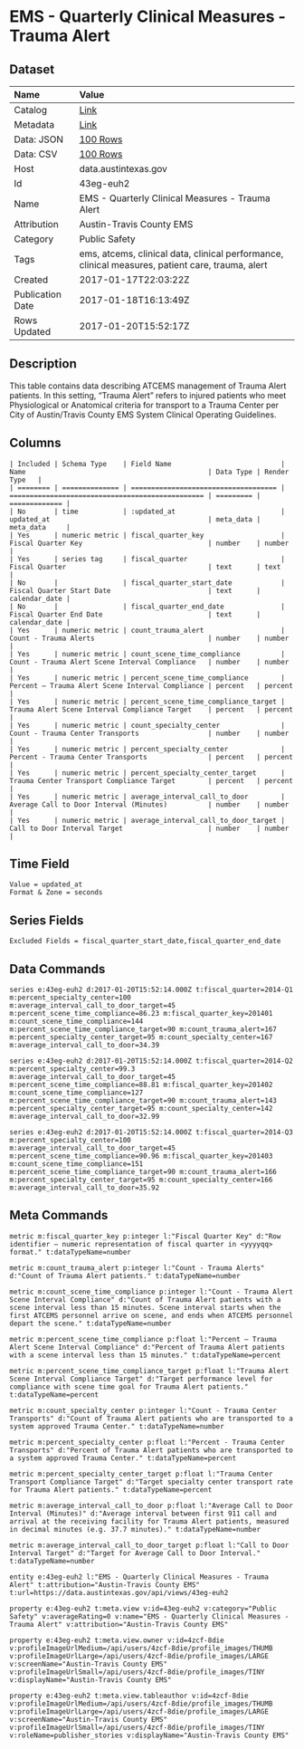 # EMS - Quarterly Clinical Measures - Trauma Alert

## Dataset

| Name | Value |
| :--- | :---- |
| Catalog | [Link](https://catalog.data.gov/dataset/ems-quarterly-clinical-measures-trauma-alert) |
| Metadata | [Link](https://data.austintexas.gov/api/views/43eg-euh2) |
| Data: JSON | [100 Rows](https://data.austintexas.gov/api/views/43eg-euh2/rows.json?max_rows=100) |
| Data: CSV | [100 Rows](https://data.austintexas.gov/api/views/43eg-euh2/rows.csv?max_rows=100) |
| Host | data.austintexas.gov |
| Id | 43eg-euh2 |
| Name | EMS - Quarterly Clinical Measures - Trauma Alert |
| Attribution | Austin-Travis County EMS |
| Category | Public Safety |
| Tags | ems, atcems, clinical data, clinical performance, clinical measures, patient care, trauma, alert |
| Created | 2017-01-17T22:03:22Z |
| Publication Date | 2017-01-18T16:13:49Z |
| Rows Updated | 2017-01-20T15:52:17Z |

## Description

This table contains data describing ATCEMS management of Trauma Alert patients.  In this setting, “Trauma Alert” refers to injured patients who meet Physiological or Anatomical criteria for transport to a Trauma Center per City of Austin/Travis County EMS System Clinical Operating Guidelines.

## Columns

```ls
| Included | Schema Type    | Field Name                           | Name                                             | Data Type | Render Type   |
| ======== | ============== | ==================================== | ================================================ | ========= | ============= |
| No       | time           | :updated_at                          | updated_at                                       | meta_data | meta_data     |
| Yes      | numeric metric | fiscal_quarter_key                   | Fiscal Quarter Key                               | number    | number        |
| Yes      | series tag     | fiscal_quarter                       | Fiscal Quarter                                   | text      | text          |
| No       |                | fiscal_quarter_start_date            | Fiscal Quarter Start Date                        | text      | calendar_date |
| No       |                | fiscal_quarter_end_date              | Fiscal Quarter End Date                          | text      | calendar_date |
| Yes      | numeric metric | count_trauma_alert                   | Count - Trauma Alerts                            | number    | number        |
| Yes      | numeric metric | count_scene_time_compliance          | Count - Trauma Alert Scene Interval Compliance   | number    | number        |
| Yes      | numeric metric | percent_scene_time_compliance        | Percent – Trauma Alert Scene Interval Compliance | percent   | percent       |
| Yes      | numeric metric | percent_scene_time_compliance_target | Trauma Alert Scene Interval Compliance Target    | percent   | percent       |
| Yes      | numeric metric | count_specialty_center               | Count - Trauma Center Transports                 | number    | number        |
| Yes      | numeric metric | percent_specialty_center             | Percent - Trauma Center Transports               | percent   | percent       |
| Yes      | numeric metric | percent_specialty_center_target      | Trauma Center Transport Compliance Target        | percent   | percent       |
| Yes      | numeric metric | average_interval_call_to_door        | Average Call to Door Interval (Minutes)          | number    | number        |
| Yes      | numeric metric | average_interval_call_to_door_target | Call to Door Interval Target                     | number    | number        |
```

## Time Field

```ls
Value = updated_at
Format & Zone = seconds
```

## Series Fields

```ls
Excluded Fields = fiscal_quarter_start_date,fiscal_quarter_end_date
```

## Data Commands

```ls
series e:43eg-euh2 d:2017-01-20T15:52:14.000Z t:fiscal_quarter=2014-Q1 m:percent_specialty_center=100 m:average_interval_call_to_door_target=45 m:percent_scene_time_compliance=86.23 m:fiscal_quarter_key=201401 m:count_scene_time_compliance=144 m:percent_scene_time_compliance_target=90 m:count_trauma_alert=167 m:percent_specialty_center_target=95 m:count_specialty_center=167 m:average_interval_call_to_door=34.39

series e:43eg-euh2 d:2017-01-20T15:52:14.000Z t:fiscal_quarter=2014-Q2 m:percent_specialty_center=99.3 m:average_interval_call_to_door_target=45 m:percent_scene_time_compliance=88.81 m:fiscal_quarter_key=201402 m:count_scene_time_compliance=127 m:percent_scene_time_compliance_target=90 m:count_trauma_alert=143 m:percent_specialty_center_target=95 m:count_specialty_center=142 m:average_interval_call_to_door=32.99

series e:43eg-euh2 d:2017-01-20T15:52:14.000Z t:fiscal_quarter=2014-Q3 m:percent_specialty_center=100 m:average_interval_call_to_door_target=45 m:percent_scene_time_compliance=90.96 m:fiscal_quarter_key=201403 m:count_scene_time_compliance=151 m:percent_scene_time_compliance_target=90 m:count_trauma_alert=166 m:percent_specialty_center_target=95 m:count_specialty_center=166 m:average_interval_call_to_door=35.92
```

## Meta Commands

```ls
metric m:fiscal_quarter_key p:integer l:"Fiscal Quarter Key" d:"Row identifier – numeric representation of fiscal quarter in <yyyyqq> format." t:dataTypeName=number

metric m:count_trauma_alert p:integer l:"Count - Trauma Alerts" d:"Count of Trauma Alert patients." t:dataTypeName=number

metric m:count_scene_time_compliance p:integer l:"Count - Trauma Alert Scene Interval Compliance" d:"Count of Trauma Alert patients with a scene interval less than 15 minutes. Scene interval starts when the first ATCEMS personnel arrive on scene, and ends when ATCEMS personnel depart the scene." t:dataTypeName=number

metric m:percent_scene_time_compliance p:float l:"Percent – Trauma Alert Scene Interval Compliance" d:"Percent of Trauma Alert patients with a scene interval less than 15 minutes." t:dataTypeName=percent

metric m:percent_scene_time_compliance_target p:float l:"Trauma Alert Scene Interval Compliance Target" d:"Target performance level for compliance with scene time goal for Trauma Alert patients." t:dataTypeName=percent

metric m:count_specialty_center p:integer l:"Count - Trauma Center Transports" d:"Count of Trauma Alert patients who are transported to a system approved Trauma Center." t:dataTypeName=number

metric m:percent_specialty_center p:float l:"Percent - Trauma Center Transports" d:"Percent of Trauma Alert patients who are transported to a system approved Trauma Center." t:dataTypeName=percent

metric m:percent_specialty_center_target p:float l:"Trauma Center Transport Compliance Target" d:"Target specialty center transport rate for Trauma Alert patients." t:dataTypeName=percent

metric m:average_interval_call_to_door p:float l:"Average Call to Door Interval (Minutes)" d:"Average interval between first 911 call and arrival at the receiving facility for Trauma Alert patients, measured in decimal minutes (e.g. 37.7 minutes)." t:dataTypeName=number

metric m:average_interval_call_to_door_target p:float l:"Call to Door Interval Target" d:"Target for Average Call to Door Interval." t:dataTypeName=number

entity e:43eg-euh2 l:"EMS - Quarterly Clinical Measures - Trauma Alert" t:attribution="Austin-Travis County EMS" t:url=https://data.austintexas.gov/api/views/43eg-euh2

property e:43eg-euh2 t:meta.view v:id=43eg-euh2 v:category="Public Safety" v:averageRating=0 v:name="EMS - Quarterly Clinical Measures - Trauma Alert" v:attribution="Austin-Travis County EMS"

property e:43eg-euh2 t:meta.view.owner v:id=4zcf-8die v:profileImageUrlMedium=/api/users/4zcf-8die/profile_images/THUMB v:profileImageUrlLarge=/api/users/4zcf-8die/profile_images/LARGE v:screenName="Austin-Travis County EMS" v:profileImageUrlSmall=/api/users/4zcf-8die/profile_images/TINY v:displayName="Austin-Travis County EMS"

property e:43eg-euh2 t:meta.view.tableauthor v:id=4zcf-8die v:profileImageUrlMedium=/api/users/4zcf-8die/profile_images/THUMB v:profileImageUrlLarge=/api/users/4zcf-8die/profile_images/LARGE v:screenName="Austin-Travis County EMS" v:profileImageUrlSmall=/api/users/4zcf-8die/profile_images/TINY v:roleName=publisher_stories v:displayName="Austin-Travis County EMS"
```